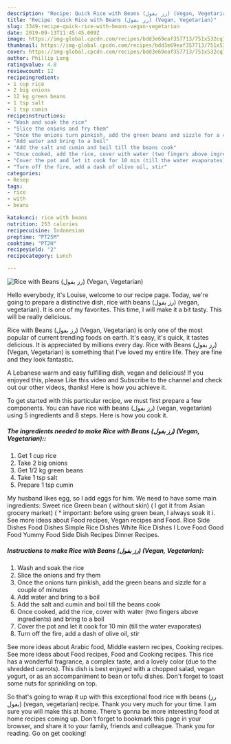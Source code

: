 ```yaml
---
description: "Recipe: Quick Rice with Beans (رز بفول) (Vegan, Vegetarian)"
title: "Recipe: Quick Rice with Beans (رز بفول) (Vegan, Vegetarian)"
slug: 3349-recipe-quick-rice-with-beans-vegan-vegetarian
date: 2019-09-13T11:45:45.009Z
image: https://img-global.cpcdn.com/recipes/bdd3e69eaf357713/751x532cq70/rice-with-beans-رز-بفول-vegan-vegetarian-recipe-main-photo.jpg
thumbnail: https://img-global.cpcdn.com/recipes/bdd3e69eaf357713/751x532cq70/rice-with-beans-رز-بفول-vegan-vegetarian-recipe-main-photo.jpg
cover: https://img-global.cpcdn.com/recipes/bdd3e69eaf357713/751x532cq70/rice-with-beans-رز-بفول-vegan-vegetarian-recipe-main-photo.jpg
author: Phillip Long
ratingvalue: 4.8
reviewcount: 12
recipeingredient:
- 1 cup rice
- 2 big onions
- 12 kg green beans
- 1 tsp salt
- 1 tsp cumin
recipeinstructions:
- "Wash and soak the rice"
- "Slice the onions and fry them"
- "Once the onions turn pinkish, add the green beans and sizzle for a couple of minutes"
- "Add water and bring to a boil"
- "Add the salt and cumin and boil till the beans cook"
- "Once cooked, add the rice, cover with water (two fingers above ingredients) and bring to a boil"
- "Cover the pot and let it cook for 10 min (till the water evaporates)"
- "Turn off the fire, add a dash of olive oil, stir"
categories:
- Resep
tags:
- rice
- with
- beans

katakunci: rice with beans
nutrition: 253 calories
recipecuisine: Indonesian
preptime: "PT25M"
cooktime: "PT2H"
recipeyield: "2"
recipecategory: Lunch

---
```



![Rice with Beans (رز بفول) (Vegan, Vegetarian)](https://img-global.cpcdn.com/recipes/bdd3e69eaf357713/751x532cq70/rice-with-beans-رز-بفول-vegan-vegetarian-recipe-main-photo.jpg)

Hello everybody, it's Louise, welcome to our recipe page. Today, we're going to prepare a distinctive dish, rice with beans (رز بفول) (vegan, vegetarian). It is one of my favorites. This time, I will make it a bit tasty. This will be really delicious.

Rice with Beans (رز بفول) (Vegan, Vegetarian) is only one of the most popular of current trending foods on earth. It's easy, it's quick, it tastes delicious. It is appreciated by millions every day. Rice with Beans (رز بفول) (Vegan, Vegetarian) is something that I've loved my entire life. They are fine and they look fantastic.

A Lebanese warm and easy fulfilling dish, vegan and delicious! If you enjoyed this, please Like this video and Subscribe to the channel and check out our other videos, thanks! Here is how you achieve it.


To get started with this particular recipe, we must first prepare a few components. You can have rice with beans (رز بفول) (vegan, vegetarian) using 5 ingredients and 8 steps. Here is how you cook it.

##### The ingredients needed to make Rice with Beans (رز بفول) (Vegan, Vegetarian)::

1. Get 1 cup rice
1. Take 2 big onions
1. Get 1/2 kg green beans
1. Take 1 tsp salt
1. Prepare 1 tsp cumin


My husband likes egg, so I add eggs for him. We need to have some main ingredients: Sweet rice Green bean ( without skin) ( I got it from Asian grocery market) ( * important: before using green bean, I always soak it i. See more ideas about Food recipes, Vegan recipes and Food. Rice Side Dishes Food Dishes Simple Rice Dishes White Rice Dishes I Love Food Good Food Yummy Food Side Dish Recipes Dinner Recipes. 

##### Instructions to make Rice with Beans (رز بفول) (Vegan, Vegetarian):

1. Wash and soak the rice
1. Slice the onions and fry them
1. Once the onions turn pinkish, add the green beans and sizzle for a couple of minutes
1. Add water and bring to a boil
1. Add the salt and cumin and boil till the beans cook
1. Once cooked, add the rice, cover with water (two fingers above ingredients) and bring to a boil
1. Cover the pot and let it cook for 10 min (till the water evaporates)
1. Turn off the fire, add a dash of olive oil, stir


See more ideas about Arabic food, Middle eastern recipes, Cooking recipes. See more ideas about Food recipes, Food and Cooking recipes. This rice has a wonderful fragrance, a complex taste, and a lovely color (due to the shredded carrots). This dish is best enjoyed with a chopped salad, vegan yogurt, or as an accompaniment to bean or tofu dishes. Don&#39;t forget to toast some nuts for sprinkling on top. 

So that's going to wrap it up with this exceptional food rice with beans (رز بفول) (vegan, vegetarian) recipe. Thank you very much for your time. I am sure you will make this at home. There's gonna be more interesting food at home recipes coming up. Don't forget to bookmark this page in your browser, and share it to your family, friends and colleague. Thank you for reading. Go on get cooking!
